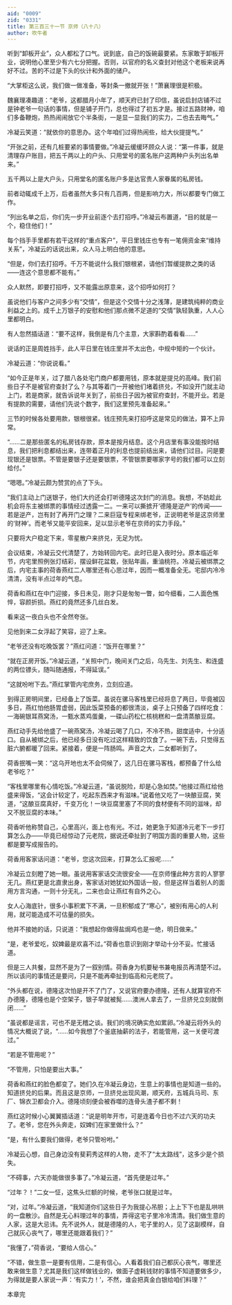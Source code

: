 ```yaml
---
aid: "0009"
zid: "0331"
title: 第三百三十一节 京师（八十八）
author: 吹牛者
---
```


听到“卸板开业”，众人都松了口气。说到底，自己的饭碗最要紧。东家敢于卸板开业，说明他心里至少有六七分把握。否则，以官府的名义查封对他这个老板来说再好不过。苦的不过是下头的伙计和外面的储户。

“大掌柜这么说，我们做一做准备，等封条一撤就开张！”萧襄理很是积极。

魏襄理凑趣道：“老爷，这都腊月小年了，顺天府已封了印信，虽说启封店铺不过是钟老爷一句话的事情，但是铺子开门，总也得过了初五才是。接过五路财神，咱们多备鞭炮，热热闹闹放它个半条街，一是显一显我们的实力，二也去去晦气。”

冷凝云笑道：“就依你的意思办。这个年咱们过得热闹些，给大伙提提气。”

“开张之前，还有几桩要紧的事情要做。”冷凝云缓缓环顾众人说：“第一件事，就是清理存户账目，把五千两以上的户头、只用堂号的匿名账户这两种户头列出名单来。”

五千两以上是大户头，只用堂名的匿名账户多是达官贵人家眷属的私房钱。

前者动辄成千上万，后者虽然大多只有几百两，但是影响力大，所以都要专门做工作。

“列出名单之后，你们先一步开业前逐个去打招呼。”冷凝云布置道，“目的就是一个，稳住他们！”

每个挡手手里都有若干这样的“重点客户”，平日里钱庄也专有一笔佣资金来“维持关系”，冷凝云的话说出来，众人马上明白他的意思。

“但是，你们去打招呼。千万不能说什么我们银根紧，请他们暂缓提款之类的话――连这个意思都不能有。”

众人默然，即要打招呼，又不能露出原意来，这个招呼如何打？

虽说他们与客户之间多少有“交情”，但是这个交情十分之浅薄，是建筑纯粹的商业利益之上的。成千上万银子的安慰和他们那点微不足道的“交情”孰轻孰重，人人心里都明白。

有人忽然插话道：“要不这样，我倒是有几个主意，大家斟酌着看看……”

说话的正是周姓挡手，此人平日里在钱庄里并不太出色，中规中矩的一个伙计。

冷凝云道：“你说说看。”

“如今正是年关，过了腊八各处宅门商户都要用钱，原本就是提兑的高峰。我们前些日子不是被官府查封了么？与其等着门一开被他们堵着挤兑，不如没开门就主动上门，若是商家，就告诉说年关到了，前些日子因为被官府查封，不能开业。若是有提款的需要，请他们先说个数字，我们这里预先准备起来。”

三节的时候各处要用款，银根很紧。钱庄预先来打招呼这是常见的做法，算不上异常。

“……二是那些匿名的私房钱存款，原本是按月结息。这个月店里有事没能按时结息，我们把利息都结出来，连带着正月的利息也提前结出来，请他们过目。问是要现银还是银票。不管是要银子还是要银票，不管银票要哪家字号的我们都可以立刻给付。”

“嗯嗯。”冷凝云颇为赞赏的点了下头。

“我们主动上门送银子，他们大约还会打听德隆这次封门的消息。我想，不妨趁此机会将东主被绑票的事情经过透露一二。一来可以撕掳开‘德隆是逆产’的传闻――若是逆产，岂有封了再开门之理？二来巨寇专程来绑老爷，正说明老爷是这京师里的‘财神’。而老爷又能平安回来，足以显示老爷在京师的实力手段。”

只要将大户稳定下来，零星散户来挤兑，无足为忧。

会议结束，冷凝云交代清楚了，方始转回内宅。此时已是入夜时分。原本临近年节，内宅里照例张灯结彩，摆设鲜花盆栽，张贴年画，重油桃符。冷凝云被绑票之后，内宅主事的荷香燕红二人哪里还有心思过年，因而一概准备全无。宅邸内冷冷清清，没有半点过年的气息。

荷香和燕红在中门迎接，多日未见，刚才只是匆匆一瞥，如今细看，二人面色憔悴，容颜折损。燕红的竟然还多几丝白发。

看来这一夜白头也不全然夸张。

见他到来二女浮起了笑容，迎了上来。

“老爷还没有吃晚饭罢？”燕红问道：“饭开在哪里？”

“就在正房开饭。”冷凝云道，“关照中门，晚间关门之后，乌先生、刘先生、和连盛的两位镖头，随叫随通报，不得延误。”

“这就吩咐下去。”燕红掌管内宅庶务，立刻应道。

到得正房明间里，已经备上了饭菜。虽说在骡马客栈里已经将息了两日，毕竟被囚多日，燕红怕他肠胃虚弱，因此饭菜预备的都很清淡，桌子上只预备了四样吃食：一海碗银耳燕窝汤，一甄水蒸鸡蛋羹，一碟山药松仁核桃糕和一盘清蒸酿豆腐。

燕红动手先给他盛了一碗燕窝汤，冷凝云喝了几口，不冷不热，甜度适中，十分适口。自从被绑之后，他已经多日没有吃过这样精致的饮食了。一碗下去，只觉得五脏六腑都暖了回来。紧接着，便是一阵肠鸣。声音之大，二女都听到了。

荷香抿嘴一笑：“这乌开地也太不会伺候了，这几日在骡马客栈，都预备了什么给老爷吃？”

“客栈里哪里有心情吃饭。”冷凝云道，“虽说脱险，却是心急如焚。”他接过燕红给他盛来得饭，“这会计较定了，吃起东西来才有滋味。”说着他又吃了一块酿豆腐，笑道，“这酿豆腐真好，千变万化！一块豆腐里塞了不同的食材便有不同的滋味，却又不脱豆腐的本味。”

荷香听他称赞自己，心里高兴，面上也有光。不过，她更急于知道冷元老下一步打算怎么办――毕竟已经惊动了元老院，据说还牵扯到了明国方面的重要人物，这些都是要写成报告的。

荷香用客家话问道：“老爷，您这次回来，打算怎么汇报呢……”

冷凝云立刻瞪了她一眼。虽说用客家话交流很安全――在京师懂此种方言的人寥寥无几。燕红更是北直隶出身，客家话对她犹如外国话一般，但是这样当着别人的面用方言沟通，一则十分无礼，二来也会让燕红有自外之心。

女人心海底针，很多小事积累下不满，一旦积郁成了“寒心”，被别有用心的人利用，就可能造成不可估量的损失。

他并不接她的话，只说道：“我想起你做得盐焗鸡也是一绝，明日做来。”

“是，老爷爱吃，奴婢最是欢喜不过。”荷香也意识到刚才举动十分不妥。忙接话道。

但是三人共餐，显然不是为了一叙别情。荷香身为机要秘书兼电报员再清楚不过。所以该问的事情还是要问，只是不能再牵扯到临高和元老院了。

“外头都在说，德隆这次怕是开不了门了，又说官府要办德隆，还有人就算官府不办德隆，德隆也是个空架子，银子早就被髨……澳洲人拿去了，一旦挤兑立刻就倒闭……”

“虽说都是谣言，可也不是无稽之谈。我们的境况确实危如累卵。”冷凝云将外头的情况大概说了说，“……如今我想了个釜底抽薪的法子，若能管用，这一关便可渡过。”

“若是不管用呢？”

“不管用，只怕是要出大事。”

荷香和燕红的脸色都变了。她们久在冷凝云身边，生意上的事情也是知道一些的。知道挤兑的后果。而且这是京师，一旦挤兑出现风潮，顺天府，五城兵马司、东厂、锦衣卫都会介入。德隆顷刻便会被吞噬的连骨头渣子都不剩！

燕红这时候小心翼翼插话道：“说是明年开市，可是连着今日也不过六天的功夫了。老爷，您在外头奔走，奴婢们在家里做什么？”

“是，有什么要我们做得，老爷只管吩咐。”

冷凝云心想，自己身边没有斐莉秀这样的人物，走不了“太太路线”，这多少是个损失。

“不碍事，六天亦能做很多事了。”冷凝云道，“首先便是过年。”

“过年？！”二女一怔，这焦头烂额的时候，老爷张口就是过年。

“对，过年。”冷凝云道，“我知道你们这些日子为我提心吊胆；上上下下也是乱哄哄的一盘散沙。自然是无心料理过年的事情，弄得这宅子里冷冷清清。我们做生意的人家，这是大忌讳。先不说外人，就是德隆的人，宅子里的人，见了这副模样，自己就灰心丧气了，哪里还能跟着我们？”

“我懂了，”荷香说，“要给人信心。”

“不错，做生意一是要有信用，二是有信心。人看着我们自己都灰心丧气，哪里还敢来做生意？尤其是我们这样做钱业的，做面子虚耗钱财的事情不知道要做多少，为得就是要人家说一声：‘有实力！’，不然，谁会把真金白银给咱们料理？”

本章完

